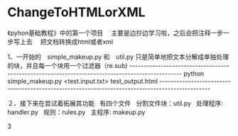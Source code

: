 # ChangeToHTMLorXML
《pyhon基础教程》中的第一个项目
　主要是边抄边学习啦，之后会把注释一步一步写上去
 　把文档转换成html或者xml
 
1、一开始的　simple_makeup.py 和　util.py 只是简单地把文本分解成单独处理的块，并且每一个块用一个过滤器（re.sub)
     ------------------------------------------------------------------------------------------------
     python simple_makeup.py <test.input.txt> test_output.html
     ------------------------------------------------------------------------------------------------
     
２、接下来在尝试着拓展其功能
   有四个文件
   分割文件块：util.py
   处理程序: handler.py
   规则：rules.py
   主程序: makeup.py
   
 3
